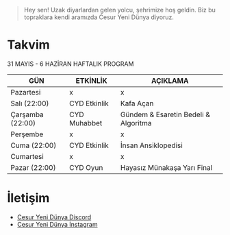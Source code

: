 
> Hey sen! Uzak diyarlardan gelen yolcu, şehrimize hoş geldin. Biz bu topraklara kendi aramızda Cesur Yeni Dünya diyoruz.

# Takvim

31 MAYIS - 6 HAZİRAN HAFTALIK PROGRAM

| GÜN | ETKİNLİK | AÇIKLAMA
| ------ | ------ | ------ |
| Pazartesi | x | x |
| Salı (22:00) | CYD Etkinlik | Kafa Açan |
| Çarşamba (22:00) |  CYD Muhabbet |  Gündem & Esaretin Bedeli & Algoritma |
| Perşembe | x | x |
| Cuma (22:00)| CYD Etkinlik |  İnsan Ansiklopedisi |
| Cumartesi | x | x |
| Pazar (22:00) | CYD Oyun | Hayasız Münakaşa Yarı Final |


# İletişim

- [Cesur Yeni Dünya Discord](https://discord.gg/n7g4DSttXT)
- [Cesur Yeni Dünya İnstagram](https://www.instagram.com/cesur.yeni.dunya/)
